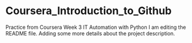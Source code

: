 # Coursera_Introduction_to_Github
Practice from Coursera Week 3 IT Automation with Python
I am editing the README file. Adding some more details about the project description.
